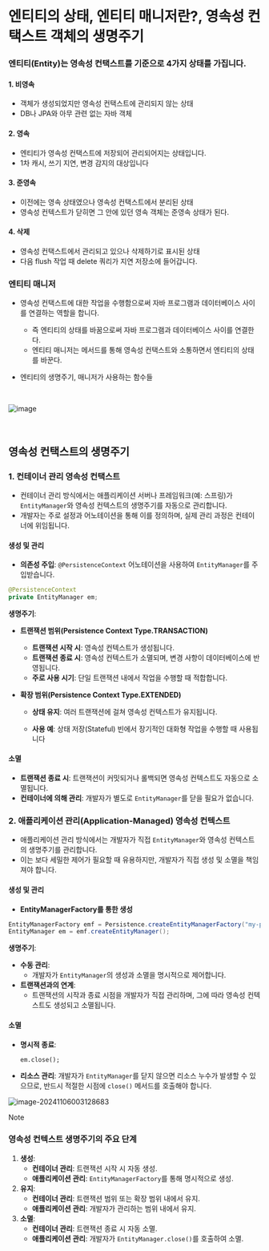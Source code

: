 # 엔티티의 상태, 엔티티 매니저란?, 영속성 컨택스트 객체의 생명주기

### 엔티티(Entity)는 영속성 컨택스트를 기준으로 4가지 상태를 가집니다.

#### 1. 비영속 

- 객체가 생성되었지만 영속성 컨택스트에 관리되지 않는 상태
- DB나 JPA와 아무 관련 없는 자바 객체

#### 2. 영속

- 엔티티가 영속성 컨택스트에 저장되어 관리되어지는 상태입니다.
- 1차 캐시, 쓰기 지연, 변경 감지의 대상입니다

#### 3. 준영속

- 이전에는 영속 상태였으나 영속성 컨택스트에서 분리된 상태
- 영속성 컨텍스트가  닫히면 그 안에 있던 영속 객체는 준영속 상태가 된다.

#### 4. 삭제

- 영속성 컨택스트에서 관리되고 있으나 삭제하기로 표시된 상태
- 다음 flush 작업 때 delete 쿼리가 지연 저장소에 들어갑니다.



### 엔티티 매니저

- 영속성 컨택스트에 대한 작업을 수행함으로써 자바 프로그램과 데이터베이스 사이를 연결하는 역할을 합니다.
  - 즉 엔티티의 상태를 바꿈으로써 자바 프로그램과 데이터베이스 사이를 연결한다.
  - 엔티티 매니저는 메서드를 통해 영속성 컨택스트와 소통하면서 엔티티의 상태를 바꾼다.



- 엔티티의 생명주기,  매니저가 사용하는 함수들
<br>

![image](https://github.com/user-attachments/assets/e5fed803-1087-49b6-b1eb-8519f6afb286)



<br>

## 영속성 컨택스트의 생명주기



### 1. **컨테이너 관리 영속성 컨택스트**

- 컨테이너 관리 방식에서는 애플리케이션 서버나 프레임워크(예: 스프링)가 `EntityManager`와 영속성 컨텍스트의 생명주기를 자동으로 관리합니다. 
- 개발자는 주로 설정과 어노테이션을 통해 이를 정의하며, 실제 관리 과정은 컨테이너에 위임됩니다.



#### **생성 및 관리**

- **의존성 주입**: `@PersistenceContext` 어노테이션을 사용하여 `EntityManager`를 주입받습니다.

``` java
@PersistenceContext
private EntityManager em;

```

**생명주기**:

- **트랜잭션 범위(Persistence Context Type.TRANSACTION)**

  - **트랜잭션 시작 시**: 영속성 컨텍스트가 생성됩니다.
  - **트랜잭션 종료 시**: 영속성 컨텍스트가 소멸되며, 변경 사항이 데이터베이스에 반영됩니다.
  - **주로 사용 시기**: 단일 트랜잭션 내에서 작업을 수행할 때 적합합니다.

  

- **확장 범위(Persistence Context Type.EXTENDED)**

  - **상태 유지**: 여러 트랜잭션에 걸쳐 영속성 컨텍스트가 유지됩니다.

  - **사용 예**: 상태 저장(Stateful) 빈에서 장기적인 대화형 작업을 수행할 때 사용됩니다

    

#### **소멸**

- **트랜잭션 종료 시**: 트랜잭션이 커밋되거나 롤백되면 영속성 컨텍스트도 자동으로 소멸됩니다.
- **컨테이너에 의해 관리**: 개발자가 별도로 `EntityManager`를 닫을 필요가 없습니다.



### **2. 애플리케이션 관리(Application-Managed) 영속성 컨텍스트**

- 애플리케이션 관리 방식에서는 개발자가 직접 `EntityManager`와 영속성 컨텍스트의 생명주기를 관리합니다. 
- 이는 보다 세밀한 제어가 필요할 때 유용하지만, 개발자가 직접 생성 및 소멸을 책임져야 합니다.



#### **생성 및 관리**

- **EntityManagerFactory를 통한 생성**

``` java
EntityManagerFactory emf = Persistence.createEntityManagerFactory("my-pu");
EntityManager em = emf.createEntityManager();

```



**생명주기**:

- **수동 관리**: 
  - 개발자가 `EntityManager`의 생성과 소멸을 명시적으로 제어합니다.
- **트랜잭션과의 연계**: 
  - 트랜잭션의 시작과 종료 시점을 개발자가 직접 관리하며, 그에 따라 영속성 컨텍스트도 생성되고 소멸됩니다.



#### **소멸**

- **명시적 종료**:

  ```
  em.close();
  ```

  

- **리소스 관리**: 개발자가 `EntityManager`를 닫지 않으면 리소스 누수가 발생할 수 있으므로, 반드시 적절한 시점에 `close()` 메서드를 호출해야 합니다.



![image-20241106003128683](C:\Users\syste\AppData\Roaming\Typora\typora-user-images\image-20241106003128683.png)



> [!NOTE]
>
> ### **영속성 컨텍스트 생명주기의 주요 단계**
>
> 1. **생성**:
>    - **컨테이너 관리**: 트랜잭션 시작 시 자동 생성.
>    - **애플리케이션 관리**: `EntityManagerFactory`를 통해 명시적으로 생성.
> 2. **유지**:
>    - **컨테이너 관리**: 트랜잭션 범위 또는 확장 범위 내에서 유지.
>    - **애플리케이션 관리**: 개발자가 관리하는 범위 내에서 유지.
> 3. **소멸**:
>    - **컨테이너 관리**: 트랜잭션 종료 시 자동 소멸.
>    - **애플리케이션 관리**: 개발자가 `EntityManager.close()`를 호출하여 소멸.










